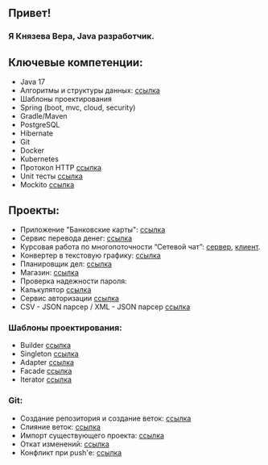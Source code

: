 ## Привет!
### Я Князева Вера, Java разработчик.

## Ключевые компетенции: 
- Java 17
- Алгоритмы и структуры данных: [ссылка](https://github.com/veraknyazeva/algoritms.git)
- Шаблоны проектирования
- Spring (boot, mvc, cloud, security)
- Gradle/Maven
- PostgreSQL
- Hibernate
- Git
- Docker
- Kubernetes
- Протокол HTTP [ссылка](https://github.com/veraknyazeva/request.git)
- Unit тесты [ссылка](https://github.com/veraknyazeva/big-girls.git)
- Mockito [ссылка](https://github.com/veraknyazeva/geo-service.git)


## Проекты:
- Приложение "Банковские карты": [ссылка](https://github.com/veraknyazeva/bankCards.git)
- Сервис перевода денег: [ссылка](https://github.com/veraknyazeva/money-transfer-service.git)
- Курсовая работа по многопоточности “Сетевой чат”: [сервер](https://github.com/veraknyazeva/chat-server.git), [клиент](https://github.com/veraknyazeva/chat-client.git).
- Конвертер в текстовую графику: [ссылка](https://github.com/veraknyazeva/TextGraphicsConverter.git)
- Планировщик дел: [ссылка](https://github.com/veraknyazeva/todo-backend.git)
- Магазин: [ссылка](https://github.com/veraknyazeva/shop.git)
- Проверка надежности пароля:
- Калькулятор [ссылка](https://github.com/veraknyazeva/vacation-pay-calculator.git)
- Сервис авторизации [ссылка](https://github.com/veraknyazeva/authorizationService.git)
- CSV - JSON парсер / XML - JSON парсер [ссылка](https://github.com/veraknyazeva/csvJson.git)



### Шаблоны проектирования: 
- Builder [ссылка](https://github.com/veraknyazeva/builder.git)
- Singleton [ссылка](https://github.com/veraknyazeva/singleton.git)
- Adapter [ссылка](https://github.com/veraknyazeva/adapter.git)
- Facade [ссылка](https://github.com/veraknyazeva/facade.git)
- Iterator [ссылка](https://github.com/veraknyazeva/iterator.git)

### Git:
- Создание репозитория и создание веток: [ссылка](https://github.com/veraknyazeva/NeuroStartUp.git)
- Слияние веток: [ссылка](https://github.com/veraknyazeva/git-2-homeworks-merge.git)
- Импорт существующего проекта: [ссылка](https://github.com/veraknyazeva/Site-For-Import.git)
- Откат изменений: [ссылка](https://github.com/veraknyazeva/git-2-homeworks-revert.git)
- Конфликт при push'е: [ссылка](https://github.com/veraknyazeva/git-2-homeworks-fork.git)

